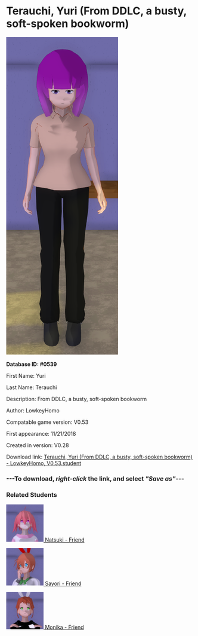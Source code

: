 # Terauchi, Yuri (From DDLC, a busty, soft-spoken bookworm)

<img src="../../Files/Images/Terauchi, Yuri (From DDLC, a busty, soft-spoken bookworm).png" title="Terauchi, Yuri (From DDLC, a busty, soft-spoken bookworm) - LowkeyHomo, V0.53">

**Database ID: #0539**

First Name: Yuri

Last Name: Terauchi

Description: From DDLC, a busty, soft-spoken bookworm

Author: LowkeyHomo

Compatable game version: V0.53

First appearance: 11/21/2018

Created in version: V0.28

Download link: <a href="https://raw.githubusercontent.com/Arbiter1223/Daigaku-Gurashi-Custom-Students/master/Files/Student%20Files/Terauchi%2C%20Yuri%20(From%20DDLC%2C%20a%20busty%2C%20soft-spoken%20bookworm)%20-%20LowkeyHomo%2C%20V0.53.student">Terauchi, Yuri (From DDLC, a busty, soft-spoken bookworm) - LowkeyHomo, V0.53.student</a>

### ---**To download, _right-click_ the link, and select _"Save as"_**---

### Related Students

<a href="Amori, Natsuki (From DDLC, a tsundere manga fangirl).md"><img src="../../Files/Thumbs/Amori, Natsuki (From DDLC, a tsundere manga fangirl).png" height="100" width="100" title="Amori, Natsuki (From DDLC, a tsundere manga fangirl) - LowkeyHomo, V0.53"></a><a href="Amori, Natsuki (From DDLC, a tsundere manga fangirl).md"> Natsuki - Friend</a>

<a href="Sayuri, Sayori (From DDLC, a bubbly happy-go-lucky gal).md"><img src="../../Files/Thumbs/Sayuri, Sayori (From DDLC, a bubbly happy-go-lucky gal).png" height="100" width="100" title="Sayuri, Sayori (From DDLC, a bubbly happy-go-lucky gal) - LowkeyHomo, V0.53"></a><a href="Sayuri, Sayori (From DDLC, a bubbly happy-go-lucky gal).md"> Sayori - Friend</a>

<a href="Ashcraft, Monika (From DDLC, a sweet and charming leader).md"><img src="../../Files/Thumbs/Ashcraft, Monika (From DDLC, a sweet and charming leader).png" height="100" width="100" title="Ashcraft, Monika (From DDLC, a sweet and charming leader) - LowkeyHomo, V0.53"></a><a href="Ashcraft, Monika (From DDLC, a sweet and charming leader).md"> Monika - Friend</a>

